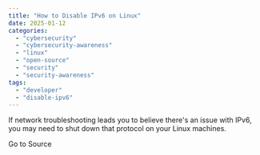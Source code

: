 ```yaml
---
title: "How to Disable IPv6 on Linux"
date: 2025-01-12
categories: 
  - "cybersecurity"
  - "cybersecurity-awareness"
  - "linux"
  - "open-source"
  - "security"
  - "security-awareness"
tags: 
  - "developer"
  - "disable-ipv6"
---
```


If network troubleshooting leads you to believe there's an issue with IPv6, you may need to shut down that protocol on your Linux machines.

Go to Source

